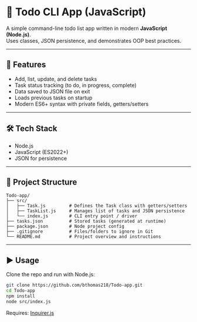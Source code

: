 # 📝 Todo CLI App (JavaScript)

A simple command-line todo list app written in modern **JavaScript (Node.js)**.  
Uses classes, JSON persistence, and demonstrates OOP best practices.

---

## 🚀 Features
- Add, list, update, and delete tasks
- Task status tracking (to do, in progress, complete)
- Data saved to JSON file on exit
- Loads previous tasks on startup
- Modern ES6+ syntax with private fields, getters/setters

---

## 🛠️ Tech Stack
- Node.js
- JavaScript (ES2022+)
- JSON for persistence

---

## 📂 Project Structure
```text
Todo-app/
├── src/
│   ├── Task.js         # Defines the Task class with getters/setters
│   ├── TaskList.js     # Manages list of tasks and JSON persistence
│   └── index.js        # CLI entry point / driver
├── tasks.json          # Stored tasks (generated at runtime)
├── package.json        # Node project config
├── .gitignore          # Files/folders to ignore in Git
└── README.md           # Project overview and instructions
```


---

## ▶️ Usage
Clone the repo and run with Node.js:

```bash
git clone https://github.com/bthomas218/Todo-app.git
cd Todo-app
npm install
node src/index.js
```
Requires: [Inquirer.js](https://www.npmjs.com/package/inquirer)